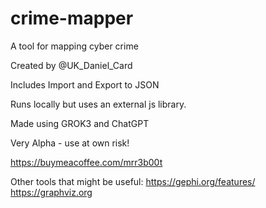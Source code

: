 # crime-mapper
A tool for mapping cyber crime

Created by @UK_Daniel_Card

Includes Import and Export to JSON

Runs locally but uses an external js library.

Made using GROK3 and ChatGPT

Very Alpha - use at own risk!


https://buymeacoffee.com/mrr3b00t

Other tools that might be useful:
https://gephi.org/features/
https://graphviz.org

